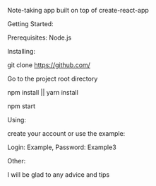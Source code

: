 Note-taking app built on top of create-react-app

Getting Started:

  Prerequisites: Node.js

Installing:

  git clone https://github.com/
  
  Go to the project root directory
  
  npm install || yarn install
  
  npm start

Using:

  create your account or use the example:
  
  Login: Example, Password: Example3

Other:

  I will be glad to any advice and tips
